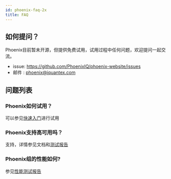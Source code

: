 ```yaml
---
id: phoenix-faq-2x
title: FAQ
---
```


## 如何提问？

Phoenix目前暂未开源，但提供免费试用，试用过程中任何问题，欢迎提问一起交流。


- issue: https://github.com/PhoenixIQ/phoenix-website/issues
- 邮件  : phoenix@iquantex.com  

## 问题列表

### Phoenix如何试用？
可以参见[快速入门](./phoenix-quick-start-2x)进行试用

### Phoenix支持高可用吗？
支持，详情参见文档和[测试报告](../phoenix-test/available-test-2x)

### Phoenix组的性能如何?
参见[性能测试报告](../phoenix-test/performance-test-2x)
